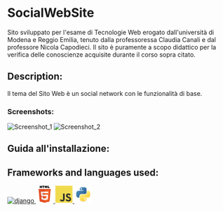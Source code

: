 # SocialWebSite
Sito sviluppato per l'esame di Tecnologie Web erogato dall'università di Modena e Reggio Emilia, tenuto dalla professoressa Claudia Canali e dal professore Nicola Capodieci.
Il sito è puramente a scopo didattico per la verifica delle conoscienze acquisite durante il corso sopra citato.


## Description:

Il tema del Sito Web è un social network con le funzionalità di base.

### Screenshots:

 <img width="1483" alt="Screenshot_1" src="https://github.com/Ayoubimad/SocialWebSite/assets/82643685/8a975cef-3204-4b6d-9826-0ba00c481a3b">

 <img width="1481" alt="Screenshot_2" src="https://github.com/Ayoubimad/SocialWebSite/assets/82643685/0a8d91b8-b5e8-4566-ae5f-3e87a7b41cf4">


## Guida all'installazione:


## Frameworks and languages used:

<p align="left"> <a href="https://www.djangoproject.com/" target="_blank" rel="noreferrer"> <img src="https://cdn.worldvectorlogo.com/logos/django.svg" alt="django" width="40" height="40"/> </a> <a href="https://www.w3.org/html/" target="_blank" rel="noreferrer"> <img src="https://raw.githubusercontent.com/devicons/devicon/master/icons/html5/html5-original-wordmark.svg" alt="html5" width="40" height="40"/> </a> <a href="https://developer.mozilla.org/en-US/docs/Web/JavaScript" target="_blank" rel="noreferrer"> <img src="https://raw.githubusercontent.com/devicons/devicon/master/icons/javascript/javascript-original.svg" alt="javascript" width="40" height="40"/> </a> <a href="https://www.python.org" target="_blank" rel="noreferrer"> <img src="https://raw.githubusercontent.com/devicons/devicon/master/icons/python/python-original.svg" alt="python" width="40" height="40"/> </a> </p>





